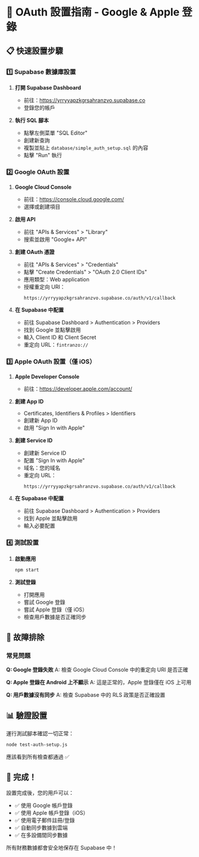 # 🔐 OAuth 設置指南 - Google & Apple 登錄

## 📋 快速設置步驟

### 1️⃣ Supabase 數據庫設置

1. **打開 Supabase Dashboard**
   - 前往：https://yrryyapzkgrsahranzvo.supabase.co
   - 登錄您的帳戶

2. **執行 SQL 腳本**
   - 點擊左側菜單 "SQL Editor"
   - 創建新查詢
   - 複製並貼上 `database/simple_auth_setup.sql` 的內容
   - 點擊 "Run" 執行

### 2️⃣ Google OAuth 設置

1. **Google Cloud Console**
   - 前往：https://console.cloud.google.com/
   - 選擇或創建項目

2. **啟用 API**
   - 前往 "APIs & Services" > "Library"
   - 搜索並啟用 "Google+ API"

3. **創建 OAuth 憑證**
   - 前往 "APIs & Services" > "Credentials"
   - 點擊 "Create Credentials" > "OAuth 2.0 Client IDs"
   - 應用類型：Web application
   - 授權重定向 URI：
     ```
     https://yrryyapzkgrsahranzvo.supabase.co/auth/v1/callback
     ```

4. **在 Supabase 中配置**
   - 前往 Supabase Dashboard > Authentication > Providers
   - 找到 Google 並點擊啟用
   - 輸入 Client ID 和 Client Secret
   - 重定向 URL：`fintranzo://`

### 3️⃣ Apple OAuth 設置（僅 iOS）

1. **Apple Developer Console**
   - 前往：https://developer.apple.com/account/

2. **創建 App ID**
   - Certificates, Identifiers & Profiles > Identifiers
   - 創建新 App ID
   - 啟用 "Sign In with Apple"

3. **創建 Service ID**
   - 創建新 Service ID
   - 配置 "Sign In with Apple"
   - 域名：您的域名
   - 重定向 URL：
     ```
     https://yrryyapzkgrsahranzvo.supabase.co/auth/v1/callback
     ```

4. **在 Supabase 中配置**
   - 前往 Supabase Dashboard > Authentication > Providers
   - 找到 Apple 並點擊啟用
   - 輸入必要配置

### 4️⃣ 測試設置

1. **啟動應用**
   ```bash
   npm start
   ```

2. **測試登錄**
   - 打開應用
   - 嘗試 Google 登錄
   - 嘗試 Apple 登錄（僅 iOS）
   - 檢查用戶數據是否正確同步

## 🔧 故障排除

### 常見問題

**Q: Google 登錄失敗**
A: 檢查 Google Cloud Console 中的重定向 URI 是否正確

**Q: Apple 登錄在 Android 上不顯示**
A: 這是正常的，Apple 登錄僅在 iOS 上可用

**Q: 用戶數據沒有同步**
A: 檢查 Supabase 中的 RLS 政策是否正確設置

## 📊 驗證設置

運行測試腳本確認一切正常：
```bash
node test-auth-setup.js
```

應該看到所有檢查都通過 ✅

## 🎉 完成！

設置完成後，您的用戶可以：
- ✅ 使用 Google 帳戶登錄
- ✅ 使用 Apple 帳戶登錄（iOS）
- ✅ 使用電子郵件註冊/登錄
- ✅ 自動同步數據到雲端
- ✅ 在多設備間同步數據

所有財務數據都會安全地保存在 Supabase 中！
